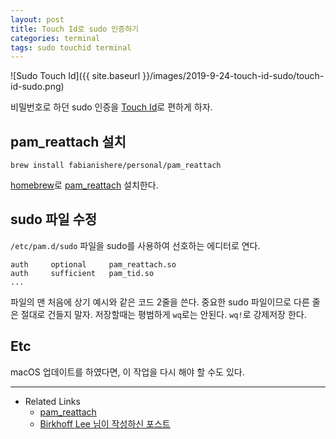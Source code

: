```yaml
---
layout: post
title: Touch Id로 sudo 인증하기
categories: terminal
tags: sudo touchid terminal
---
```


![Sudo Touch Id]({{ site.baseurl }}/images/2019-9-24-touch-id-sudo/touch-id-sudo.png)

비밀번호로 하던 sudo 인증을 [Touch Id](https://support.apple.com/en-us/HT207054)로 편하게 하자.

## pam_reattach 설치

```shell
brew install fabianishere/personal/pam_reattach
```

[homebrew](https://brew.sh)로 [pam_reattach](https://github.com/fabianishere/pam_reattach) 설치한다.

## sudo 파일 수정

`/etc/pam.d/sudo` 파일을 sudo를 사용하여 선호하는 에디터로 연다.

```shell
auth     optional     pam_reattach.so
auth     sufficient   pam_tid.so
...
```

파일의 맨 처음에 상기 예시와 같은 코드 2줄을 쓴다. 중요한 sudo 파일이므로 다른 줄은 절대로 건들지 말자.
저장할때는 평범하게 `wq`로는 안된다. `wq!`로 강제저장 한다.

## Etc

macOS 업데이트를 하였다면, 이 작업을 다시 해야 할 수도 있다.

---

* Related Links
  * [pam_reattach](https://github.com/fabianishere/pam_reattach)
  * [Birkhoff Lee 님이 작성하신 포스트](https://blog.birkhoff.me/make-sudo-authenticate-with-touch-id-in-a-tmux/)
